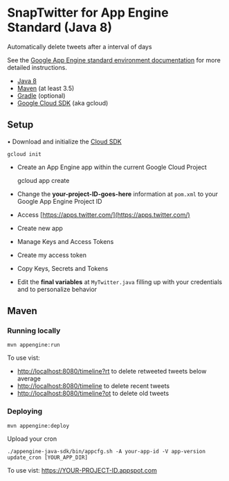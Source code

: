 SnapTwitter for App Engine Standard (Java 8)
============================

Automatically delete tweets after a interval of days

See the [Google App Engine standard environment documentation][ae-docs] for more
detailed instructions.

[ae-docs]: https://cloud.google.com/appengine/docs/java/


* [Java 8](http://www.oracle.com/technetwork/java/javase/downloads/index.html)
* [Maven](https://maven.apache.org/download.cgi) (at least 3.5)
* [Gradle](https://gradle.org/gradle-download/) (optional)
* [Google Cloud SDK](https://cloud.google.com/sdk/) (aka gcloud)

## Setup

• Download and initialize the [Cloud SDK](https://cloud.google.com/sdk/)

    gcloud init

* Create an App Engine app within the current Google Cloud Project


    gcloud app create

* Change the **your-project-ID-goes-here** information at `pom.xml` to your Google App Engine Project ID

* Access [https://apps.twitter.com/](https://apps.twitter.com/)

* Create new app

* Manage Keys and Access Tokens

* Create my access token

* Copy Keys, Secrets and Tokens

* Edit the **final variables** at `MyTwitter.java` filling up with your credentials and to personalize behavior   

## Maven
### Running locally

    mvn appengine:run

To use vist: 
* [http://localhost:8080/timeline?rt](http://localhost:8080/timeline?rt) to delete retweeted tweets below average
* [http://localhost:8080/timeline](http://localhost:8080/timeline) to delete recent tweets
* [http://localhost:8080/timeline?ot](http://localhost:8080/timeline?ot) to delete old tweets

### Deploying

    mvn appengine:deploy

Upload your cron
    
    ./appengine-java-sdk/bin/appcfg.sh -A your-app-id -V app-version update_cron [YOUR_APP_DIR]

To use vist:  https://YOUR-PROJECT-ID.appspot.com